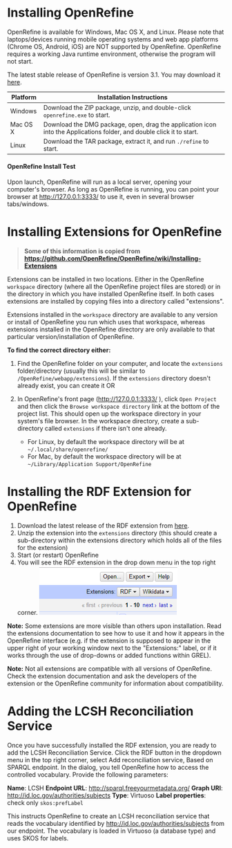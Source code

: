 # Installing OpenRefine

OpenRefine is available for Windows, Mac OS X, and Linux. Please note that laptops/devices running mobile operating systems and web app platforms (Chrome OS, Android, iOS) are NOT supported by OpenRefine. OpenRefine requires a working Java runtime environment, otherwise the program will not start.

The latest stable release of OpenRefine is version 3.1. You may download it [here](http://openrefine.org/download.html).

| Platform | Installation Instructions |
---------|---------------------------|
| Windows  | Download the ZIP package, unzip, and double-click `openrefine.exe` to start. |
| Mac OS X | Download the DMG package, open, drag the application icon into the Applications folder, and double click it to start. |
| Linux | Download the TAR package, extract it, and run `./refine` to start. |

#### OpenRefine Install Test

Upon launch, OpenRefine will run as a local server, opening your computer's browser. As long as OpenRefine is running, you can point your browser at http://127.0.0.1:3333/ to use it, even in several browser tabs/windows.

# Installing Extensions for OpenRefine

> **Some of this information is copied from https://github.com/OpenRefine/OpenRefine/wiki/Installing-Extensions**

Extensions can be installed in two locations. Either in the OpenRefine `workspace` directory (where all the OpenRefine project files are stored) or in the directory in which you have installed OpenRefine itself. In both cases extensions are installed by copying files into a directory called "extensions".

Extensions installed in the `workspace` directory are available to any version or install of OpenRefine you run which uses that workspace, whereas extensions installed in the OpenRefine directory are only available to that particular version/installation of OpenRefine.

**To find the correct directory either:**

1. Find the OpenRefine folder on your computer, and locate the `extensions` folder/directory (usually this will be similar to `/OpenRefine/webapp/extensions`). If the `extensions` directory doesn't already exist, you can create it OR

2. In OpenRefine's front page (http://127.0.0.1:3333/ ), click `Open Project` and then click the `Browse workspace directory` link at the bottom of the project list. This should open up the workspace directory in your system's file browser. In the workspace directory, create a sub-directory called `extensions` if there isn't one already.
    - For Linux, by default the workspace directory will be at `~/.local/share/openrefine/`
    - For Mac, by default the workspace directory will be at `~/Library/Application Support/OpenRefine`

# Installing the RDF Extension for OpenRefine

1. Download the latest release of the RDF extension from [here](https://github.com/stkenny/grefine-rdf-extension/releases).
2. Unzip the extension into the `extensions` directory (this should create a sub-directory within the extensions directory which holds all of the files for the extension)
3. Start (or restart) OpenRefine
4. You will see the RDF extension in the drop down menu in the top right corner. 
![rdf-extension.PNG](/images/rdf-extension.PNG)

**Note:** Some extensions are more visible than others upon installation. Read the extensions documentation to see how to use it and how it appears in the OpenRefine interface (e.g. if the extension is supposed to appear in the upper right of your working window next to the "Extensions:" label, or if it works through the use of drop-downs or added functions within GREL).

**Note:** Not all extensions are compatible with all versions of OpenRefine. Check the extension documentation and ask the developers of the extension or the OpenRefine community for information about compatibility.

# Adding the LCSH Reconciliation Service

Once you have successfully installed the RDF extension, you are ready to add the LCSH Reconciliation Service. Click the RDF button in the dropdown menu in the top right corner, select Add reconciliation service, Based on SPARQL endpoint. In the dialog, you tell OpenRefine how to access the controlled vocabulary. Provide the following parameters:

**Name**: LCSH
**Endpoint URL**: http://sparql.freeyourmetadata.org/
**Graph URI**: http://id.loc.gov/authorities/subjects
**Type**: Virtuoso
**Label properties**: check only `skos:prefLabel`

This instructs OpenRefine to create an LCSH reconciliation service that reads the vocabulary identified by http://id.loc.gov/authorities/subjects from our endpoint. The vocabulary is loaded in Virtuoso (a database type) and uses SKOS for labels.
